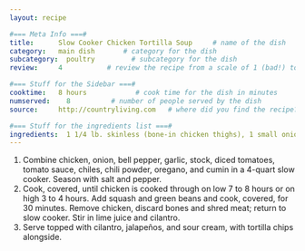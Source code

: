 ```yaml
---
layout: recipe

#=== Meta Info ===#
title:      Slow Cooker Chicken Tortilla Soup     # name of the dish
category:   main dish       # category for the dish
subcategory:  poultry         # subcategory for the dish
review:     4           # review the recipe from a scale of 1 (bad!) to 5 (amazing!)

#=== Stuff for the Sidebar ===#
cooktime:   8 hours            # cook time for the dish in minutes
numserved:    8          # number of people served by the dish
source:     http://countryliving.com   # where did you find the recipe?

#=== Stuff for the ingredients list ===#
ingredients:  1 1/4 lb. skinless (bone-in chicken thighs), 1 small onion (chopped), 1/2 red bell pepper (chopped), 1 garlic clove (chopped) 2 oz. chicken stock, 1 (14.5-oz.) can diced tomatoes (drained), 1 (8-oz.) can tomato sauce, 1 (4-oz.) can chopped green chiles, 1 tsp. chili powder, 1 tsp. dried oregano, 3/4 tsp. ground cumin, Kosher salt, Freshly ground black pepper, 2 yellow squash, halved and sliced, 3 oz. green beans (halved), 1 tbsp. fresh lime juice, 2 1/2 tbsp. chopped fresh cilantro (plus more for serving), Sliced jalapeños, sour cream, and tortilla chips for serving
---
```


1. Combine chicken, onion, bell pepper, garlic, stock, diced tomatoes, tomato sauce, chiles, chili powder, oregano, and cumin in a 4-quart slow cooker. Season with salt and pepper.
2. Cook, covered, until chicken is cooked through on low 7 to 8 hours or on high 3 to 4 hours. Add squash and green beans and cook, covered, for 30 minutes. Remove chicken, discard bones and shred meat; return to slow cooker. Stir in lime juice and cilantro.
3. Serve topped with cilantro, jalapeños, and sour cream, with tortilla chips alongside.
